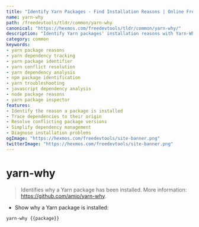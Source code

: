 ```yaml
---
title: "Identify Yarn Packages - Find Installation Reasons | Online Free DevTools by Hexmos"
name: yarn-why
path: /freedevtools/tldr/common/yarn-why
canonical: "https://hexmos.com/freedevtools/tldr/common/yarn-why/"
description: "Identify Yarn packages' installation reasons with Yarn-Why. Track dependencies and troubleshoot conflicts quickly with this command-line tool. Free online tool, no registration required."
category: common
keywords:
- yarn package reasons
- yarn dependency tracking
- yarn package identifier
- yarn conflict resolution
- yarn dependency analysis
- npm package identification
- yarn troubleshooting
- javascript dependency analysis
- node package reasons
- yarn package inspector
features:
- Identify the reason a package is installed
- Trace dependencies to their origin
- Resolve conflicting package versions
- Simplify dependency management
- Diagnose installation problems
ogImage: "https://hexmos.com/freedevtools/site-banner.png"
twitterImage: "https://hexmos.com/freedevtools/site-banner.png"
---
```


# yarn-why

> Identifies why a Yarn package has been installed.
> More information: <https://github.com/amio/yarn-why>.

- Show why a Yarn package is installed:

`yarn-why {{package}}`
